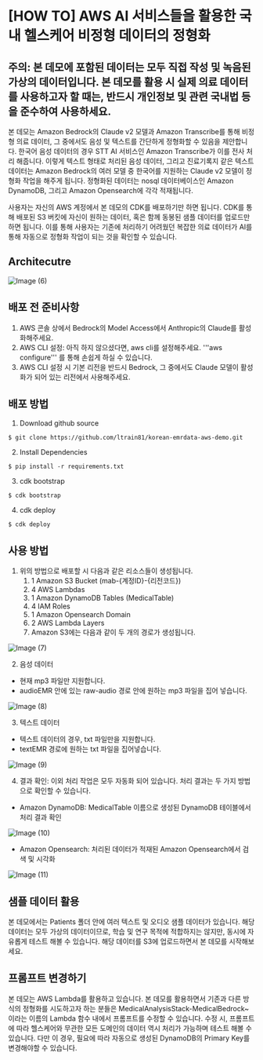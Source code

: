 # [HOW TO] AWS AI 서비스들을 활용한 국내 헬스케어 비정형 데이터의 정형화

## 주의: 본 데모에 포함된 데이터는 모두 직접 작성 및 녹음된 가상의 데이터입니다. 본 데모를 활용 시 실제 의료 데이터를 사용하고자 할 때는, 반드시 개인정보 및 관련 국내법 등을 준수하여 사용하세요. 

본 데모는 Amazon Bedrock의 Claude v2 모델과 Amazon Transcribe를 통해 비정형 의료 데이터, 그 중에서도 음성 및 텍스트를 간단하게 정형화할 수 있음을 제안합니다. 
한국어 음성 데이터의 경우 STT AI 서비스인 Amazon Transcribe가 이를 전사 처리 해줍니다. 
이렇게 텍스트 형태로 처리된 음성 데이터, 그리고 진료기록지 같은 텍스트 데이터는 Amazon Bedrock의 여러 모델 중 한국어를 지원하는 Claude v2 모델이 정형화 작업을 해주게 됩니다.
정형화된 데이터는 nosql 데이터베이스인 Amazon DynamoDB, 그리고 Amazon Opensearch에 각각 적재됩니다. 

사용자는 자신의 AWS 계정에서 본 데모의 CDK를 배포하기만 하면 됩니다. CDK를 통해 배포된 S3 버킷에 자신이 원하는 데이터, 혹은 함께 동봉된 샘플 데이터를 업로드만 하면 됩니다.
이를 통해 사용자는 기존에 처리하기 어려웠던 복잡한 의료 데이터가 AI를 통해 자동으로 정형화 작업이 되는 것을 확인할 수 있습니다. 


## Architecutre

![Image (6)](https://github.com/ltrain81/korean-emrdata-aws-demo/assets/63511851/2bb6a178-b48e-4043-92a6-30373e25a34f)


## 배포 전 준비사항

1. AWS 콘솔 상에서 Bedrock의 Model Access에서 Anthropic의 Claude를 활성화해주세요.
2. AWS CLI 설정: 아직 하지 않으셨다면, aws cli를 설정해주세요. '''aws configure''' 를 통해 손쉽게 하실 수 있습니다.
3. AWS CLI 설정 시 기본 리전을 반드시 Bedrock, 그 중에서도 Claude 모델이 활성화가 되어 있는 리전에서 사용해주세요.

## 배포 방법

1. Download github source

```
$ git clone https://github.com/ltrain81/korean-emrdata-aws-demo.git
```

2. Install Dependencies

```
$ pip install -r requirements.txt
```

3. cdk bootstrap

```
$ cdk bootstrap
```

4. cdk deploy

```
$ cdk deploy
```


## 사용 방법 

1. 위의 방법으로 배포할 시 다음과 같은 리소스들이 생성됩니다.
    1. 1 Amazon S3 Bucket (mab-{계정ID}-{리전코드})
    2. 4 AWS Lambdas 
    3. 1 Amazon DynamoDB Tables (MedicalTable)
    4. 4 IAM Roles
    5. 1 Amazon Opensearch Domain
    6. 2 AWS Lambda Layers
    7. Amazon S3에는 다음과 같이 두 개의 경로가 생성됩니다. 

![Image (7)](https://github.com/ltrain81/korean-emrdata-aws-demo/assets/63511851/276ee4cc-2533-407a-bf0d-80d1021b0177)

2. 음성 데이터

* 현재 mp3 파일만 지원합니다.
* audioEMR 안에 있는 raw-audio 경로 안에 원하는 mp3 파일을 집어 넣습니다.

![Image (8)](https://github.com/ltrain81/korean-emrdata-aws-demo/assets/63511851/5fca0d49-8bdd-4a39-aaf1-2432b860fa20)


3. 텍스트 데이터

* 텍스트 데이터의 경우, txt 파일만을 지원합니다.
* textEMR 경로에 원하는 txt 파일을 집어넣습니다. 

![Image (9)](https://github.com/ltrain81/korean-emrdata-aws-demo/assets/63511851/faf943e1-dd55-448f-a6e0-9006bd559d1f)


4. 결과 확인: 이외 처리 작업은 모두 자동화 되어 있습니다. 처리 결과는 두 가지 방법으로 확인할 수 있습니다.

* Amazon DynamoDB: MedicalTable 이름으로 생성된 DynamoDB 테이블에서 처리 결과 확인

![Image (10)](https://github.com/ltrain81/korean-emrdata-aws-demo/assets/63511851/98f8332f-148e-4a7e-af69-f41c573f7655)

* Amazon Opensearch: 처리된 데이터가 적재된 Amazon Opensearch에서 검색 및 시각화

![Image (11)](https://github.com/ltrain81/korean-emrdata-aws-demo/assets/63511851/7cc3460b-ef61-4345-b3a0-7a7703c5455f)

## 샘플 데이터 활용

본 데모에서는 Patients 폴더 안에 여러 텍스트 및 오디오 샘플 데이터가 있습니다.
해당 데이터는 모두 가상의 데이터이므로, 학습 및 연구 목적에 적합하지는 않지만, 동시에 자유롭게 테스트 해볼 수 있습니다.
해당 데이터를 S3에 업로드하면서 본 데모를 시작해보세요. 

## 프롬프트 변경하기 

본 데모는 AWS Lambda를 활용하고 있습니다. 
본 데모를 활용하면서 기존과 다른 방식의 정형화를 시도하고자 하는 분들은 MedicalAnalysisStack-MedicalBedrock~ 이라는 이름의 Lambda 함수 내에서 프롬프트를 수정할 수 있습니다.
수정 시, 프롬프트에 따라 헬스케어와 무관한 모든 도메인의 데이터 역시 처리가 가능하며 테스트 해볼 수 있습니다. 
다만 이 경우, 필요에 따라 자동으로 생성된 DynamoDB의 Primary Key를 변경해야할 수 있습니다. 



